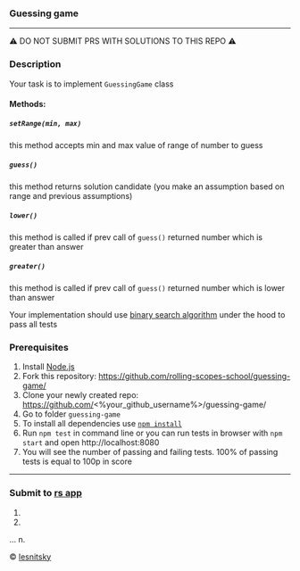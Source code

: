 ### Guessing game

---
⚠️ DO NOT SUBMIT PRS WITH SOLUTIONS TO THIS REPO ⚠️

### Description

Your task is to implement `GuessingGame` class

#### Methods:

##### `setRange(min, max)`
this method accepts min and max value of range of number to guess

##### `guess()`
this method returns solution candidate (you make an assumption based on range and previous assumptions)

##### `lower()`
this method is called if prev call of `guess()` returned number which is greater than answer

##### `greater()`
this method is called if prev call of `guess()` returned number which is lower than answer

Your implementation should use [binary search algorithm](https://en.wikipedia.org/wiki/Binary_search_algorithm) under the hood to pass all tests

### Prerequisites
1. Install [Node.js](https://nodejs.org/en/download/)   
2. Fork this repository: https://github.com/rolling-scopes-school/guessing-game/ 
3. Clone your newly created repo: https://github.com/<%your_github_username%>/guessing-game/  
4. Go to folder `guessing-game`  
5. To install all dependencies use [`npm install`](https://docs.npmjs.com/cli/install)  
6. Run `npm test` in command line or you can run tests in browser with `npm start` and open http://localhost:8080
7. You will see the number of passing and failing tests. 100% of passing tests is equal to 100p in score  

---

### Submit to [rs app](https://app.rs.school)
1.
2.
...
n.

© [lesnitsky](https://github.com/lesnitsky)

